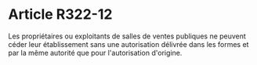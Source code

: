 # Article R322-12

Les propriétaires ou exploitants de salles de ventes publiques ne peuvent céder leur établissement sans une autorisation délivrée dans les formes et par la même autorité que pour l'autorisation d'origine.